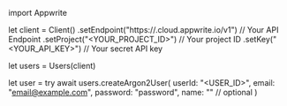 import Appwrite

let client = Client()
    .setEndpoint("https://<REGION>.cloud.appwrite.io/v1") // Your API Endpoint
    .setProject("<YOUR_PROJECT_ID>") // Your project ID
    .setKey("<YOUR_API_KEY>") // Your secret API key

let users = Users(client)

let user = try await users.createArgon2User(
    userId: "<USER_ID>",
    email: "email@example.com",
    password: "password",
    name: "<NAME>" // optional
)

